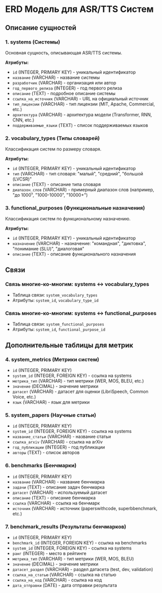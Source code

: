 # ERD Модель для ASR/TTS Систем

## Описание сущностей

### 1. systems (Системы)
Основная сущность, описывающая ASR/TTS системы.

**Атрибуты:**
- `id` (INTEGER, PRIMARY KEY) - уникальный идентификатор
- `название` (VARCHAR) - название системы
- `разработчик` (VARCHAR) - организация или автор
- `год_первого_релиза` (INTEGER) - год первого релиза
- `описание` (TEXT) - подробное описание системы
- `ссылка_на_источник` (VARCHAR) - URL на официальный источник
- `тип_лицензии` (VARCHAR) - тип лицензии (MIT, Apache, Commercial, etc.)
- `архитектура` (VARCHAR) - архитектура модели (Transformer, RNN, CNN, etc.)
- `поддерживаемые_языки` (TEXT) - список поддерживаемых языков

### 2. vocabulary_types (Типы словарей)
Классификация систем по размеру словаря.

**Атрибуты:**
- `id` (INTEGER, PRIMARY KEY) - уникальный идентификатор
- `тип` (VARCHAR) - тип словаря: "малый", "средний", "большой (LVCSR)"
- `описание` (TEXT) - описание типа словаря
- `диапазон_слов` (VARCHAR) - примерный диапазон слов (например, "до 1000", "1000-10000", "10000+")

### 3. functional_purposes (Функциональные назначения)
Классификация систем по функциональному назначению.

**Атрибуты:**
- `id` (INTEGER, PRIMARY KEY) - уникальный идентификатор
- `назначение` (VARCHAR) - назначение: "командная", "диктовка", "понимание (SLU)", "диалоговая"
- `описание` (TEXT) - описание функционального назначения

## Связи

### Связь многие-ко-многим: systems ↔ vocabulary_types
- Таблица связи: `system_vocabulary_types`
- Атрибуты: `system_id`, `vocabulary_type_id`

### Связь многие-ко-многим: systems ↔ functional_purposes  
- Таблица связи: `system_functional_purposes`
- Атрибуты: `system_id`, `functional_purpose_id`

## Дополнительные таблицы для метрик

### 4. system_metrics (Метрики систем)
- `id` (INTEGER, PRIMARY KEY)
- `system_id` (INTEGER, FOREIGN KEY) - ссылка на systems
- `метрика_тип` (VARCHAR) - тип метрики (WER, MOS, BLEU, etc.)
- `значение` (DECIMAL) - значение метрики
- `датасет` (VARCHAR) - датасет для оценки (LibriSpeech, Common Voice, etc.)
- `язык` (VARCHAR) - язык для метрики

### 5. system_papers (Научные статьи)
- `id` (INTEGER, PRIMARY KEY)
- `system_id` (INTEGER, FOREIGN KEY) - ссылка на systems
- `название_статьи` (VARCHAR) - название статьи
- `ссылка_arxiv` (VARCHAR) - ссылка на arXiv
- `год_публикации` (INTEGER) - год публикации
- `авторы` (TEXT) - список авторов

### 6. benchmarks (Бенчмарки)
- `id` (INTEGER, PRIMARY KEY)
- `название` (VARCHAR) - название бенчмарка
- `задачи` (TEXT) - описание задач бенчмарка
- `датасет` (VARCHAR) - используемый датасет
- `описание` (TEXT) - описание бенчмарка
- `ссылка` (VARCHAR) - ссылка на бенчмарк
- `источник` (VARCHAR) - источник (paperswithcode, superbbenchmark, etc.)

### 7. benchmark_results (Результаты бенчмарков)
- `id` (INTEGER, PRIMARY KEY)
- `benchmark_id` (INTEGER, FOREIGN KEY) - ссылка на benchmarks
- `system_id` (INTEGER, FOREIGN KEY) - ссылка на systems
- `ранг` (INTEGER) - место в рейтинге
- `метрика_тип` (VARCHAR) - тип метрики (WER, MOS, BLEU)
- `значение` (DECIMAL) - значение метрики
- `датасет_раздел` (VARCHAR) - раздел датасета (test, dev, validation)
- `ссылка_на_статью` (VARCHAR) - ссылка на статью
- `ссылка_на_код` (VARCHAR) - ссылка на код
- `дата_отправки` (DATE) - дата отправки результата
